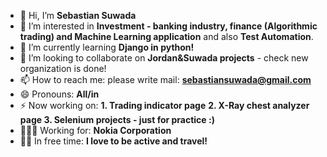 - 👋 Hi, I’m **Sebastian Suwada**
- 👀 I’m interested in **Investment - banking industry, finance (Algorithmic trading) and Machine Learning application** and also **Test Automation**.
- 🌱 I’m currently learning **Django in python!**
- 💞️ I’m looking to collaborate on **Jordan&Suwada projects** - check new organization is done!
- 📫 How to reach me: please write mail: **sebastiansuwada@gmail.com**
- 😄 Pronouns: **All/in**
- ⚡ Now working on: **1. Trading indicator page** **2. X-Ray chest analyzer page 3. Selenium projects - just for practice :)**
- 👨🏻‍💻 Working for: **Nokia Corporation**
- 💆‍♀️ In free time: **I love to be active and travel!**

<!---
ssuwada/ssuwada is a ✨ special ✨ repository because its `README.md` (this file) appears on your GitHub profile.
You can click the Preview link to take a look at your changes.
--->
